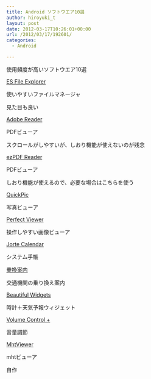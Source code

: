 ```yaml
---
title: Android ソフトウエア10選
author: hiroyuki_t
layout: post
date: 2012-03-17T10:26:01+00:00
url: /2012/03/17/192601/
categories:
  - Android

---
```

<div class="section">
  <p>
    使用頻度が高いソフトウエア10選
  </p>
  
  <p>
  </p>
  
  <p>
    <a href="https://play.google.com/store/apps/details?id=com.estrongs.android.pop" target="_blank">ES File Explorer</a>
  </p>
  
  <p>
    使いやすいファイルマネージャ
  </p>
  
  <p>
    見た目も良い
  </p>
  
  <p>
    <a href="https://play.google.com/store/apps/details?id=com.adobe.reader" target="_blank">Adobe Reader</a>
  </p>
  
  <p>
    PDFビューア
  </p>
  
  <p>
    スクロールがしやすいが、しおり機能が使えないのが残念
  </p>
  
  <p>
    <a href="https://play.google.com/store/apps/details?id=udk.android.reader" target="_blank">ezPDF Reader</a>
  </p>
  
  <p>
    PDFビューア
  </p>
  
  <p>
    しおり機能が使えるので、必要な場合はこちらを使う
  </p>
  
  <p>
    <a href="https://play.google.com/store/apps/details?id=com.alensw.PicFolder" target="_blank">QuickPic</a>
  </p>
  
  <p>
    写真ビューア
  </p>
  
  <p>
    <a href="https://play.google.com/store/apps/details?id=com.rookiestudio.perfectviewer" target="_blank">Perfect Viewer</a>
  </p>
  
  <p>
    操作しやすい画像ビューア
  </p>
  
  <p>
    <a href="https://play.google.com/store/apps/details?id=jp.co.johospace.jorte" target="_blank">Jorte Calendar</a>
  </p>
  
  <p>
    システム手帳
  </p>
  
  <p>
    <a href="https://play.google.com/store/apps/details?id=jp.co.jorudan.nrkj" target="_blank">乗換案内</a>
  </p>
  
  <p>
    交通機関の乗り換え案内
  </p>
  
  <p>
    <a href="https://play.google.com/store/apps/details?id=com.levelup.beautifulwidgets" target="_blank">Beautiful Widgets</a>
  </p>
  
  <p>
    時計＋天気予報ウィジェット
  </p>
  
  <p>
    <a href="https://play.google.com/store/apps/details?id=com.cb.volumePlus" target="_blank">Volume Control +</a>
  </p>
  
  <p>
    音量調節
  </p>
  
  <p>
    <a href="https://play.google.com/store/apps/details?id=com.tflare.mhtviewer" target="_blank">MhtViewer</a>
  </p>
  
  <p>
    mhtビューア
  </p>
  
  <p>
    自作
  </p>
</div>